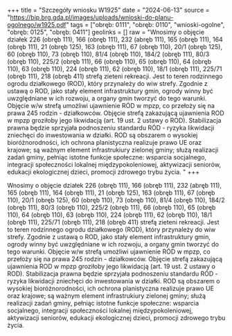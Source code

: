 +++
title = "Szczegóły wniosku W1925"
date = "2024-06-13"
source = "https://bip.brg.gda.pl/images/uploads/wnioski-do-planu-ogolnego/w1925.pdf"
tags = ["obręb: 0111", "obręb: 0110", "wnioski-ogolne", "obręb: 0125", "obręb: 0411"]
geolinks = []
raw = "Wnosimy o objęcie działek 226 (obręb 111), 166 (obręb 111), 232 (abręb 111), 165 (obręb 111), 164 (obręb 111), 21 (obręb 125), 163 (obręb 111), 67 (obręb 110), 20/1 (obręb 125), 60 (obręb 110), 73 (obręb 110), 81/4 (obręb 110), 184/2 (obręb 111), 80/3 (obręb 110), 225/2 (obręb 111), 66 (obręb 110), 65 (obręb 110), 64 (obręb 110), 63 (obręb 110), 224 (obręb 111), 62 (obręb 110), 18/1 (obręb 111), 225/71 (obręb 111), 218 (obręb 411) strefą zieteni  rekreacji. Jest to teren rodzinnego ogrodu działkowego (ROD), który przynależy do wiw strefy. Zgodnie z ustawą o ROD, jako stały element infrastruktury gmin, ogrody winny być uwzględniane w ich rozwoju, a organy gmin tworzyć do tego warunki. Objęcie w/w strefą umożliwi ujawnienie RÓD w mpzp, co przełoży się na prawa 245 rodzin - działkowców. Objęcie strefą zakazującą ujawnienia ROD w mpzp groziłoby jego likwidacją (art. 19 ust. 2 ustawy o ROD). Stabilizacja prawna będzie sprzyjała podnoszeniu standardu RÓD - ryzyka likwidacji zniechęci do inwestowania w działki. ROD są obszarem o wysokiej bioróżnorodności, ich ochrona planistyczna realizuje prawo UE oraz krajowe; są ważnym element infrastrukiury zielonej gminy; służą realizacji zadań gminy, pełniąc istotne funkcje społeczne: wsparcia socjalnego, integracji społeczności lokalnej  międzypokoleniowej, aktywizacji seniorów, edukacji ekologicznej dzieci, promocji zdrowego trybu życia. "
+++

Wnosimy o objęcie działek 226 (obręb 111), 166 (obręb 111), 232 (abręb 111), 165 (obręb 111), 164
(obręb 111), 21 (obręb 125), 163 (obręb 111), 67 (obręb 110), 20/1 (obręb 125), 60 (obręb 110), 73 (obręb 110),
81/4 (obręb 110), 184/2 (obręb 111), 80/3 (obręb 110), 225/2 (obręb 111), 66 (obręb 110), 65 (obręb 110), 64
(obręb 110), 63 (obręb 110), 224 (obręb 111), 62 (obręb 110), 18/1 (obręb 111), 225/71 (obręb 111), 218 (obręb
411) strefą zieteni  rekreacji. Jest to teren rodzinnego ogrodu działkowego (ROD), który przynależy do wiw strefy.
Zgodnie z ustawą o ROD, jako stały element infrastruktury gmin, ogrody winny być uwzględniane w ich rozwoju, a
organy gmin tworzyć do tego warunki. Objęcie w/w strefą umożliwi ujawnienie RÓD w mpzp, co przełoży się na
prawa 245 rodzin - działkowców. Objęcie strefą zakazującą ujawnienia ROD w mpzp groziłoby jego likwidacją (art.
19 ust. 2 ustawy o ROD). Stabilizacja prawna będzie sprzyjała podnoszeniu standardu RÓD - ryzyka likwidacji
zniechęci do inwestowania w działki. ROD są obszarem o wysokiej bioróżnorodności, ich ochrona planistyczna
realizuje prawo UE oraz krajowe; są ważnym element infrastrukiury zielonej gminy; służą realizacji zadań gminy,
pełniąc istotne funkcje społeczne: wsparcia socjalnego, integracji społeczności lokalnej  międzypokoleniowej,
aktywizacji seniorów, edukacji ekologicznej dzieci, promocji zdrowego trybu życia.



